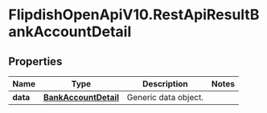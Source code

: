 # FlipdishOpenApiV10.RestApiResultBankAccountDetail

## Properties
Name | Type | Description | Notes
------------ | ------------- | ------------- | -------------
**data** | [**BankAccountDetail**](BankAccountDetail.md) | Generic data object. | 


